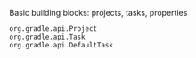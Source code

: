 Basic building blocks: projects, tasks, properties

```bash
org.gradle.api.Project
org.gradle.api.Task
org.gradle.api.DefaultTask

```
